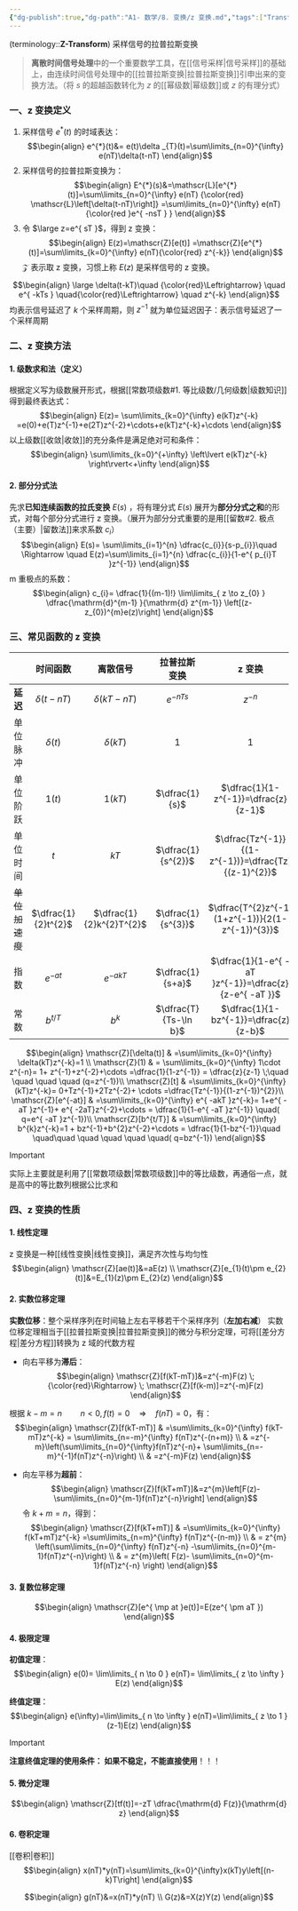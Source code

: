 ```yaml
---
{"dg-publish":true,"dg-path":"A1- 数学/8. 变换/z 变换.md","tags":["Transform","Discrete"],"permalink":"/A1- 数学/8. 变换/z 变换/","dgPassFrontmatter":true,"noteIcon":"","created":"2024-05-21T15:20:27.000+08:00","updated":"2025-04-20T19:26:00.487+08:00"}
---
```



(terminology::**Z-Transform**)
采样信号的拉普拉斯变换
> **离散时间信号处理**中的一个重要数学工具，在[[信号采样\|信号采样]]的基础上，由连续时间信号处理中的[[拉普拉斯变换\|拉普拉斯变换]]引申出来的变换方法。（将 $s$ 的超越函数转化为 $z$ 的[[幂级数\|幂级数]]或 $z$ 的有理分式）

### 一、z 变换定义
1. 采样信号 $e^{*}(t)$ 的时域表达：
$$\begin{align}
e^{*}(t)&= e(t)\delta _{T}(t)=\sum\limits_{n=0}^{\infty} e(nT)\delta(t-nT)
\end{align}$$
2. 采样信号的拉普拉斯变换为：
$$\begin{align}
E^{*}(s)&=\mathscr{L}[e^{*}(t)]=\sum\limits_{n=0}^{\infty} e(nT) {\color{red}   \mathscr{L}\left[\delta(t-nT)\right]} =\sum\limits_{n=0}^{\infty} e(nT){\color{red  }e^{ -nsT } } 
\end{align}$$
3. 令 $\large z=e^{ sT }$，得到 z 变换：
$$\begin{align}
E(z)=\mathscr{Z}[e(t)] =\mathscr{Z}[e^{*}(t)]=\sum\limits_{k=0}^{\infty} e(nT){\color{red}   z^{-k}} 
\end{align}$$
$\mathscr{Z}$ 表示取 z 变换，习惯上称 $E(z)$ 是采样信号的 z 变换。


$$\begin{align}
\large \delta(t-kT)\quad  {\color{red}\Leftrightarrow} \quad e^{ -kTs } \quad{\color{red}\Leftrightarrow} \quad  z^{-k}
\end{align}$$
均表示信号延迟了 $k$ 个采样周期，则 $z^{-1}$ 就为单位延迟因子：表示信号延迟了一个采样周期
### 二、z 变换方法
#### 1. 级数求和法（定义）
根据定义写为级数展开形式，根据[[常数项级数#1. 等比级数/几何级数\|级数知识]]得到最终表达式：
$$\begin{align}
E(z)=  \sum\limits_{k=0}^{\infty} e(kT)z^{-k} =e(0)+e(T)z^{-1}+e(2T)z^{-2}+\cdots+e(kT)z^{-k}+\cdots 
\end{align}$$
以上级数[[收敛\|收敛]]的充分条件是满足绝对可和条件：
$$\begin{align}
\sum\limits_{k=0}^{+\infty} \left\lvert  e(kT)z^{-k} \right\rvert<+\infty
\end{align}$$

#### 2. 部分分式法
先求**已知连续函数的拉氏变换**  $E(s)$ ，将有理分式 $E(s)$ 展开为**部分分式之和**的形式，对每个部分分式进行 z 变换。（展开为部分分式重要的是用[[留数#2. 极点（主要）\|留数法]]来求系数 $c_{i}$）
$$\begin{align}
E(s)= \sum\limits_{i=1}^{n} \dfrac{c_{i}}{s-p_{i}}\quad \Rightarrow \quad E(z)=\sum\limits_{i=1}^{n} \dfrac{c_{i}}{1-e^{ p_{i}T }z^{-1}}
\end{align}$$
m 重极点的系数：
$$\begin{align}
c_{i}= \dfrac{1}{(m-1)!} \lim\limits_{ z \to z_{0} } \dfrac{\mathrm{d}^{m-1} }{\mathrm{d} z^{m-1}} \left[(z-z_{0})^{m}e(z)\right] 
\end{align}$$
### 三、常见函数的 z 变换

|           |        时间函数         |           离散信号           |        拉普拉斯变换         |                         z 变换                          |
| :-------: | :-----------------: | :----------------------: | :-------------------: | :---------------------------------------------------: |
|  **延迟**   |   $\delta(t-nT)$    |     $\delta (kT-nT)$     |     $e^{ -nTs }$      |                       $z^{-n}$                        |
|   单位脉冲    |     $\delta(t)$     |       $\delta(kT)$       |          $1$          |                          $1$                          |
|   单位阶跃    |       $1(t)$        |         $1(kT)$          |    $\dfrac{1}{s}$     |         $\dfrac{1}{1-z^{-1}}=\dfrac{z}{z-1}$          |
|   单位时间    |         $t$         |           $kT$           |  $\dfrac{1}{s^{2}}$   |  $\dfrac{Tz^{-1}}{(1-z^{-1})}=\dfrac{Tz}{(z-1)^{2}}$  |
| ~~单位加速度~~ | $\dfrac{1}{2}t^{2}$ | $\dfrac{1}{2}k^{2}T^{2}$ |  $\dfrac{1}{s^{3}}$   |   $\dfrac{T^{2}z^{-1}(1+z^{-1})}{2(1-z^{-1})^{3}}$    |
|    指数     |     $e^{ -at }$     |       $e^{ -akT }$       |   $\dfrac{1}{s+a}$    | $\dfrac{1}{1-e^{ -aT }z^{-1}}=\dfrac{z}{z-e^{ -aT }}$ |
|    常数     |      $b^{t/T}$      |         $b^{k}$          | $\dfrac{T}{Ts-\ln b}$ |         $\dfrac{1}{1-bz^{-1}}=\dfrac{z}{z-b}$         |

$$\begin{align}
\mathscr{Z}[\delta(t)] & =\sum\limits_{k=0}^{\infty} \delta(kT)z^{-k}=1 \\
\mathscr{Z}(1) & = \sum\limits_{k=0}^{\infty} 1\cdot z^{-n}=  1+ z^{-1}+z^{-2}+\cdots =\dfrac{1}{1-z^{-1}} = \dfrac{z}{z-1} \;\quad \quad \quad \quad (q=z^{-1})\\
\mathscr{Z}[t] &  =\sum\limits_{k=0}^{\infty} (kT)z^{-k}=   0+Tz^{-1}+2Tz^{-2}+ \cdots =\dfrac{Tz^{-1}}{(1-z^{-1})^{2}}\\
 \mathscr{Z}[e^{-at}] & =\sum\limits_{k=0}^{\infty} e^{ -akT }z^{-k}= 1+e^{ -aT }z^{-1}+ e^{  -2aT}z^{-2}+\cdots =  \dfrac{1}{1-e^{ -aT }z^{-1}} \quad( q=e^{ -aT }z^{-1})\\
\mathscr{Z}[b^{t/T}] & =\sum\limits_{k=0}^{\infty} b^{k}z^{-k}=1 + bz^{-1}+b^{2}z^{-2}+\cdots = \dfrac{1}{1-bz^{-1}}\quad \quad\quad \quad \quad \quad  \quad( q=bz^{-1})
\end{align}$$

> [!important] 
> 实际上主要就是利用了[[常数项级数\|常数项级数]]中的等比级数，再通俗一点，就是高中的等比数列根据公比求和

### 四、z 变换的性质
#### 1. 线性定理
z 变换是一种[[线性变换\|线性变换]]，满足齐次性与均匀性
$$\begin{align}
\mathscr{Z}[ae(t)]&=aE(z) \\
\mathscr{Z}[e_{1}(t)\pm e_{2}(t)]&=E_{1}(z)\pm E_{2}(z)
\end{align}$$

#### 2. 实数位移定理
**实数位移**：整个采样序列在时间轴上左右平移若干个采样序列（**左加右减**）
实数位移定理相当于[[拉普拉斯变换\|拉普拉斯变换]]的微分与积分定理，可将[[差分方程\|差分方程]]转换为 z 域的代数方程
- 向右平移为**滞后**：
$$\begin{align}
\mathscr{Z}[f(kT-mT)]&=z^{-m}F(z) \; {\color{red}\Rightarrow} \; \mathscr{Z}[f(k-m)]=z^{-m}F(z)
\end{align}$$

根据 $k-m=n \quad \quad n<0,f(t)=0 \quad \Rightarrow \quad f(nT)=0$，有：
$$\begin{align}
\mathscr{Z}[f(kT-mT)] & =\sum\limits_{k=0}^{\infty} f(kT-mT)z^{-k}  = \sum\limits_{n=-m}^{\infty} f(nT)z^{-(n+m)} \\
 & =z^{-m}\left(\sum\limits_{n=0}^{\infty}f(nT)z^{-n}+ \sum\limits_{n=-m}^{-1}f(nT)z^{-n}\right) \\
 & =z^{-m}F(z)
\end{align}$$

- 向左平移为**超前**：
$$\begin{align}
\mathscr{Z}[f(kT+mT)]&=z^{m}\left[F(z)-\sum\limits_{n=0}^{m-1}f(nT)z^{-n}\right]
\end{align}$$
令 $k+m=n$，得到：
$$\begin{align}
\mathscr{Z}[f(kT+mT)] & =\sum\limits_{k=0}^{\infty} f(kT+mT)z^{-k}  =\sum\limits_{n=m}^{\infty} f(nT)z^{-(n-m)} \\
 & = z^{m} \left(\sum\limits_{n=0}^{\infty} f(nT)z^{-n} -\sum\limits_{n=0}^{m-1}f(nT)z^{-n}\right) \\
 & = z^{m}\left( F(z)- \sum\limits_{n=0}^{m-1}f(nT)z^{-n} \right)
\end{align}$$
#### 3. 复数位移定理
$$\begin{align}
\mathscr{Z}[e^{ \mp at }e(t)]=E(ze^{ \pm aT })
\end{align}$$

#### 4. 极限定理
**初值定理**：
$$\begin{align}
e(0)= \lim\limits_{ n \to 0 } e(nT)= \lim\limits_{ z \to \infty } E(z) 
\end{align}$$

**终值定理**：
$$\begin{align}
e(\infty)=\lim\limits_{ n \to \infty } e(nT)=\lim\limits_{ z \to 1 } (z-1)E(z)
\end{align}$$

> [!important] 
> **注意终值定理的使用条件： 如果不稳定，不能直接使用**！！！


#### 5. 微分定理
$$\begin{align}
\mathscr{Z}[tf(t)]=-zT  \dfrac{\mathrm{d} F(z)}{\mathrm{d} z} 
\end{align}$$

#### 6. 卷积定理
[[卷积\|卷积]]
$$\begin{align}
x(nT)*y(nT)=\sum\limits_{k=0}^{\infty}x(kT)y\left[(n-k)T\right]
\end{align}$$

$$\begin{align}
g(nT)&=x(nT)*y(nT) \\
G(z)&=X(z)Y(z)
\end{align}$$

